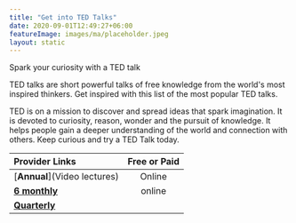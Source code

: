 ```yaml
---
title: "Get into TED Talks"
date: 2020-09-01T12:49:27+06:00
featureImage: images/ma/placeholder.jpeg
layout: static
---
```


Spark your curiosity with a TED talk

TED talks are short powerful talks of free knowledge from the world's most inspired thinkers. Get inspired with this list of the most popular TED talks.

TED is on a mission to discover and spread ideas that spark imagination. It is devoted to curiosity, reason, wonder and the pursuit of knowledge. It helps people gain a deeper understanding of the world and connection with others. Keep curious and try a TED Talk today.

| Provider Links      | Free or Paid  |  
| :-----------          | :--------------:      |  
| [**Annual**](Video lectures) | Online | 
| [**6 monthly**](Wired) | online | 
| [**Quarterly**]() |  | 
  

<br/><br/>






